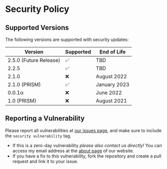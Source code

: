 # Security Policy

## Supported Versions

The following versions are supported with security updates:

| Version | Supported          | End of Life |
| ------- | ------------------ | ----------- |
| 2.5.0 (Future Release)   | ✅ | TBD  |
| 2.2.5   | :white_check_mark: | TBD |
| 2.1.0   | :x: | August 2022 |
| 2.1.0 (PRISM)   | :white_check_mark: | January 2023 |
| 0.0.1&alpha;   | :x: | June 2022 |
| 1.0 (PRISM)   | :x: | August 2021 |

## Reporting a Vulnerability

Please report all vulnerabilities at [our issues page](https://github.com/fluentverification/stamina-cplusplus/issues), and make sure to include the `security vulnerability` tag.

+ If this is a zero-day vulnerability *please also contact us directly!* You can access my email address at the [about page](https://staminachecker.org/about.html) of our website.
+ If you have a fix to this vulnerability, fork the repository and create a pull request and link it to your issue.
